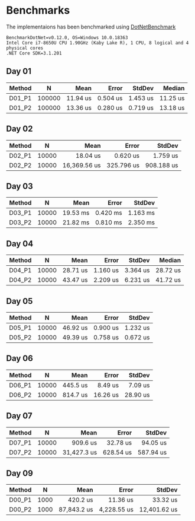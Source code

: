# Benchmarks
The implementaions has been benchmarked using [DotNetBenchmark](https://github.com/dotnet/BenchmarkDotNet)

```
BenchmarkDotNet=v0.12.0, OS=Windows 10.0.18363
Intel Core i7-8650U CPU 1.90GHz (Kaby Lake R), 1 CPU, 8 logical and 4 physical cores
.NET Core SDK=3.1.201
```

## Day 01
| Method |      N |     Mean |    Error |   StdDev |   Median |
|------- |------- |---------:|---------:|---------:|---------:|
| D01_P1 | 100000 | 11.94 us | 0.504 us | 1.453 us | 11.25 us |
| D01_P2 | 100000 | 13.36 us | 0.280 us | 0.719 us | 13.18 us |

## Day 02
| Method |     N |         Mean |      Error |     StdDev |
|------- |------ |-------------:|-----------:|-----------:|
| D02_P1 | 10000 |     18.04 us |   0.620 us |   1.759 us |
| D02_P2 | 10000 | 16,369.56 us | 325.796 us | 908.188 us |

## Day 03
| Method |     N |     Mean |    Error |   StdDev |
|------- |------ |---------:|---------:|---------:|
| D03_P1 | 10000 | 19.53 ms | 0.420 ms | 1.163 ms |
| D03_P2 | 10000 | 21.82 ms | 0.810 ms | 2.350 ms |

## Day 04
| Method |     N |     Mean |    Error |   StdDev |   Median |
|------- |------ |---------:|---------:|---------:|---------:|
| D04_P1 | 10000 | 28.71 us | 1.160 us | 3.364 us | 28.72 us |
| D04_P2 | 10000 | 43.47 us | 2.209 us | 6.231 us | 41.72 us |

## Day 05
| Method |     N |     Mean |    Error |   StdDev |
|------- |------ |---------:|---------:|---------:|
| D05_P1 | 10000 | 46.92 us | 0.900 us | 1.232 us |
| D05_P2 | 10000 | 49.39 us | 0.758 us | 0.672 us |

## Day 06
| Method |     N |     Mean |    Error |   StdDev |
|------- |------ |---------:|---------:|---------:|
| D06_P1 | 10000 | 445.5 us |  8.49 us |  7.09 us |
| D06_P2 | 10000 | 814.7 us | 16.26 us | 28.90 us |

## Day 07
| Method |     N |        Mean |     Error |    StdDev |
|------- |------ |------------:|----------:|----------:|
| D07_P1 | 10000 |    909.6 us |  32.78 us |  94.05 us |
| D07_P2 | 10000 | 31,427.3 us | 628.54 us | 587.94 us |

## Day 09
| Method |    N |        Mean |       Error |       StdDev |
|------- |----- |------------:|------------:|-------------:|
| D00_P1 | 1000 |    420.2 us |    11.36 us |     33.32 us |
| D00_P2 | 1000 | 87,843.2 us | 4,228.55 us | 12,401.62 us |